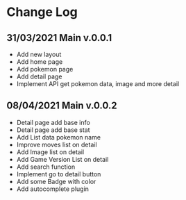 # Change Log

## 31/03/2021 Main v.0.0.1
- Add new layout
- Add home page
- Add pokemon page
- Add detail page
- Implement API get pokemon data, image and more detail

## 08/04/2021 Main v.0.0.2
- Detail page add base info
- Detail page add base stat
- Add List data pokemon name
- Improve moves list on detail
- Add Image list on detail
- Add Game Version List on detail
- Add search function
- Implement go to detail button
- Add some Badge with color
- Add autocomplete plugin